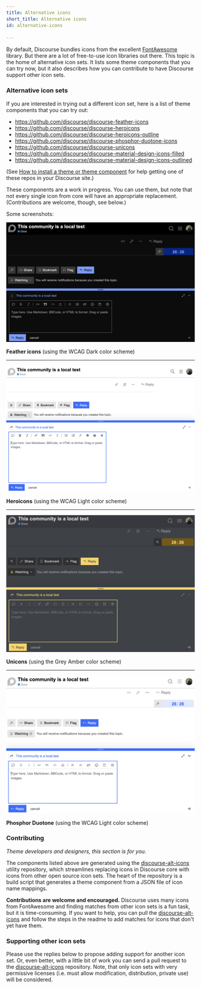```yaml
---
title: Alternative icons
short_title: Alternative icons
id: alternative-icons

---
```

By default, Discourse bundles icons from the excellent [FontAwesome](https://fontawesome.com) library. But there are a lot of free-to-use icon libraries out there. This topic is the home of alternative icon sets. It lists some theme components that you can try now, but it also describes how you can contribute to have Discourse support other icon sets. 

### Alternative icon sets

If you are interested in trying out a different icon set, here is a list of theme components that you can try out: 

* https://github.com/discourse/discourse-feather-icons
* https://github.com/discourse/discourse-heroicons
* https://github.com/discourse/discourse-heroicons-outline
* https://github.com/discourse/discourse-phosphor-duotone-icons
* https://github.com/discourse/discourse-unicons
* https://github.com/discourse/discourse-material-design-icons-filled
* https://github.com/discourse/discourse-material-design-icons-outlined 

(See [How to install a theme or theme component](https://meta.discourse.org/t/how-do-i-install-a-theme-or-theme-component/63682) for help getting one of these repos in your Discourse site.)

These components are a work in progress. You can use them, but note that not every single icon from core will have an appropriate replacement. (Contributions are welcome, though, see below.) 

Some screenshots:

![image|690x438, 75%](/assets/alternative-icons-1.png)

**Feather icons** (using the WCAG Dark color scheme)

---

![image|690x459, 75%](/assets/alternative-icons-2.png)

**Heroicons** (using the WCAG Light color scheme)

--- 

![image|689x500, 75%](/assets/alternative-icons-3.png)

**Unicons** (using the Grey Amber color scheme)

---

![image|687x500, 75%](/assets/alternative-icons-4.png)

**Phosphor Duotone** (using the WCAG Light color scheme)

### Contributing

_Theme developers and designers, this section is for you._ 

The components listed above are generated using the [discourse-alt-icons](https://github.com/discourse/discourse-alt-icons) utility repository, which streamlines replacing icons in Discourse core with icons from other open source icon sets. The heart of the repository is a build script that generates a theme component from a JSON file of icon name mappings. 

**Contributions are welcome and encouraged.** Discourse uses many icons from FontAwesome and finding matches from other icon sets is a fun task, but it is time-consuming. If you want to help, you can pull the [discourse-alt-icons](https://github.com/discourse/discourse-alt-icons) and follow the steps in the readme to add matches for icons that don't yet have them.  

### Supporting other icon sets

Please use the replies below to propose adding support for another icon set. Or, even better, with a little bit of work you can send a pull request to the [discourse-alt-icons](https://github.com/discourse/discourse-alt-icons) repository. Note, that only icon sets with very permissive licenses (i.e. must allow modification, distribution, private use) will be considered.
